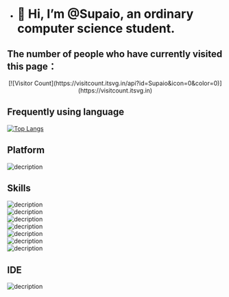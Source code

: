 - # 👋 Hi, I’m @Supaio, an ordinary computer science student.
## The number of people who have currently visited this page：

<div align="center">
[![Visitor Count](https://visitcount.itsvg.in/api?id=Supaio&icon=0&color=0)](https://visitcount.itsvg.in)
</div>

## Frequently using language
[![Top Langs](https://github-readme-stats.vercel.app/api/top-langs/?username=Supaio&layout=compact)](https://github.com/Supaio/github-readme-stats)
## Platform
![decription](https://img.shields.io/badge/Windows-0078D6?style=for-the-badge&logo=windows&logoColor=white)<br>
## Skills
![decription](https://img.shields.io/badge/Python-3776AB?style=for-the-badge&logo=python&logoColor=white)<br>
![decription](https://img.shields.io/badge/HTML5-E34F26?style=for-the-badge&logo=html5&logoColor=white)<br>
![decription](https://img.shields.io/badge/Microsoft_Excel-217346?style=for-the-badge&logo=microsoft-excel&logoColor=white)<br>
![decription](https://img.shields.io/badge/Microsoft_PowerPoint-B7472A?style=for-the-badge&logo=microsoft-powerpoint&logoColor=white)<br>
![decription](https://img.shields.io/badge/Microsoft_Word-2B579A?style=for-the-badge&logo=microsoft-word&logoColor=white)<br>
![decription](https://img.shields.io/badge/Microsoft_Visio-3955A3?style=for-the-badgee&logo=microsoft-visio&logoColor=white)<br>
![decription](https://img.shields.io/badge/Powershell-2CA5E0?style=for-the-badge&logo=powershell&logoColor=white)
## IDE
![decription](https://img.shields.io/badge/Visual_Studio_Code-0078D4?style=for-the-badge&logo=visual%20studio%20code&logoColor=white)

<!---
Supaio/Supaio is a ✨ special ✨ repository because its `README.md` (this file) appears on your GitHub profile.
You can click the Preview link to take a look at your changes.
--->
